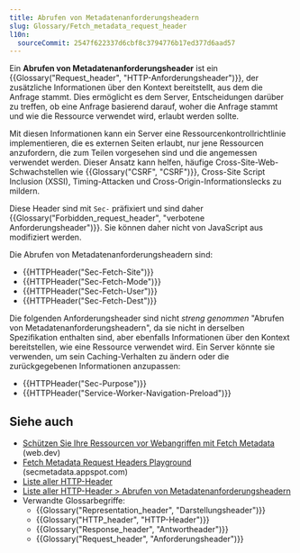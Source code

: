 ```yaml
---
title: Abrufen von Metadatenanforderungsheadern
slug: Glossary/Fetch_metadata_request_header
l10n:
  sourceCommit: 2547f622337d6cbf8c3794776b17ed377d6aad57
---
```


Ein **Abrufen von Metadatenanforderungsheader** ist ein {{Glossary("Request_header", "HTTP-Anforderungsheader")}}, der zusätzliche Informationen über den Kontext bereitstellt, aus dem die Anfrage stammt. Dies ermöglicht es dem Server, Entscheidungen darüber zu treffen, ob eine Anfrage basierend darauf, woher die Anfrage stammt und wie die Ressource verwendet wird, erlaubt werden sollte.

Mit diesen Informationen kann ein Server eine Ressourcenkontrollrichtlinie implementieren, die es externen Seiten erlaubt, nur jene Ressourcen anzufordern, die zum Teilen vorgesehen sind und die angemessen verwendet werden. Dieser Ansatz kann helfen, häufige Cross-Site-Web-Schwachstellen wie {{Glossary("CSRF", "CSRF")}}, Cross-Site Script Inclusion (XSSI), Timing-Attacken und Cross-Origin-Informationslecks zu mildern.

Diese Header sind mit `Sec-` präfixiert und sind daher {{Glossary("Forbidden_request_header", "verbotene Anforderungsheader")}}. Sie können daher nicht von JavaScript aus modifiziert werden.

Die Abrufen von Metadatenanforderungsheadern sind:

- {{HTTPHeader("Sec-Fetch-Site")}}
- {{HTTPHeader("Sec-Fetch-Mode")}}
- {{HTTPHeader("Sec-Fetch-User")}}
- {{HTTPHeader("Sec-Fetch-Dest")}}

Die folgenden Anforderungsheader sind nicht _streng genommen_ "Abrufen von Metadatenanforderungsheadern", da sie nicht in derselben Spezifikation enthalten sind, aber ebenfalls Informationen über den Kontext bereitstellen, wie eine Ressource verwendet wird.
Ein Server könnte sie verwenden, um sein Caching-Verhalten zu ändern oder die zurückgegebenen Informationen anzupassen:

- {{HTTPHeader("Sec-Purpose")}}
- {{HTTPHeader("Service-Worker-Navigation-Preload")}}

## Siehe auch

- [Schützen Sie Ihre Ressourcen vor Webangriffen mit Fetch Metadata](https://web.dev/articles/fetch-metadata) (web.dev)
- [Fetch Metadata Request Headers Playground](https://secmetadata.appspot.com/) (secmetadata.appspot.com)
- [Liste aller HTTP-Header](/de/docs/Web/HTTP/Reference/Headers)
- [Liste aller HTTP-Header > Abrufen von Metadatenanforderungsheadern](/de/docs/Web/HTTP/Reference/Headers#fetch_metadata_request_headers)
- Verwandte Glossarbegriffe:
  - {{Glossary("Representation_header", "Darstellungsheader")}}
  - {{Glossary("HTTP_header", "HTTP-Header")}}
  - {{Glossary("Response_header", "Antwortheader")}}
  - {{Glossary("Request_header", "Anforderungsheader")}}
